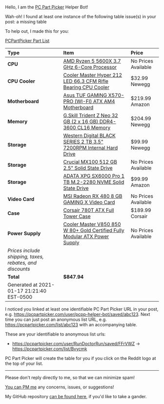 Hello, I am the [PC Part Picker](https://pcpartpicker.com) Helper Bot!

Wah-oh! I found at least one instance of the following table issue(s) in your post: a missing table

To help out, I made this for you:

[PCPartPicker Part List](https://pcpartpicker.com/list/Bvycmk)

Type|Item|Price
:----|:----|:----
 **CPU** | [AMD Ryzen 5 5600X 3.7 GHz 6-Core Processor](https://pcpartpicker.com/product/g94BD3/amd-ryzen-5-5600x-37-ghz-6-core-processor-100-100000065box) | No Prices Available 
 **CPU Cooler** | [Cooler Master Hyper 212 LED 66.3 CFM Rifle Bearing CPU Cooler](https://pcpartpicker.com/product/YdJkcf/cooler-master-hyper-212-led-663-cfm-rifle-bearing-cpu-cooler-rr-212l-16pr-r1) | $32.99 Newegg
 **Motherboard** | [Asus TUF GAMING X570-PRO (WI-FI) ATX AM4 Motherboard](https://pcpartpicker.com/product/6jFKHx/asus-tuf-gaming-x570-pro-wi-fi-atx-am4-motherboard-tuf-gaming-x570-pro-wi-fi) | $219.99 Amazon
 **Memory** | [G.Skill Trident Z Neo 32 GB (2 x 16 GB) DDR4-3600 CL16 Memory](https://pcpartpicker.com/product/w3FKHx/gskill-trident-z-neo-32-gb-2-x-16-gb-ddr4-3600-memory-f4-3600c16d-32gtznc) | $204.99 Newegg
 **Storage** | [Western Digital BLACK SERIES 2 TB 3.5" 7200RPM Internal Hard Drive](https://pcpartpicker.com/product/XtjG3C/western-digital-internal-hard-drive-wd2003fzex) | $99.99 Newegg
 **Storage** | [Crucial MX100 512 GB 2.5" Solid State Drive](https://pcpartpicker.com/product/2gDwrH/crucial-internal-hard-drive-ct512mx100ssd1) | No Prices Available 
 **Storage** | [ADATA XPG SX6000 Pro 1 TB M.2-2280 NVME Solid State Drive](https://pcpartpicker.com/product/mr8j4D/adata-xpg-sx6000-pro-1-tb-m2-2280-solid-state-drive-asx6000pnp-1tt-c) | $99.99 Amazon
 **Video Card** | [MSI Radeon RX 480 8 GB GAMING X Video Card](https://pcpartpicker.com/product/7wgPxr/msi-radeon-rx-480-8gb-gaming-x-video-card-radeon-rx-480-gaming-x-8g) | No Prices Available 
 **Case** | [Corsair 780T ATX Full Tower Case](https://pcpartpicker.com/product/vj4NnQ/corsair-case-cc9011059ww) | $189.99 Corsair
 **Power Supply** | [Cooler Master V850 850 W 80+ Gold Certified Fully Modular ATX Power Supply](https://pcpartpicker.com/product/qNrG3C/cooler-master-v850-850-w-80-gold-certified-fully-modular-atx-power-supply-rs850-afbag1-us) | No Prices Available 
 *Prices include shipping, taxes, rebates, and discounts* | 
 | **Total** | **$847.94** | 
 Generated at 2021-01-17 21:21:40 EST-0500 |  |

I noticed you linked at least one identifiable PC Part Picker URL in your post, 
e.g. https://pcpartpicker.com/user/pcpp-helper-bot/saved/abc123. 
Next time you can just post an anonymous list URL, e.g. https://pcpartpicker.com/list/abc123 with an accompanying table.

These are your identifiable to anonymous list urls:

* https://pcpartpicker.com/user/RunDoctorRun/saved/FFrVWZ &#8594; https://pcpartpicker.com/list/Bvycmk


PC Part Picker will create the table for you if you click on the Reddit logo at the top of your list.

---
Please don't reply directly to me, so that we can minimize spam! 

[You can PM me](https://www.reddit.com/message/compose/?to=pcpp-helper-bot) any concerns, issues, or suggestions!

My GitHub repository [can be found here](https://github.com/william-ingold/pcpp-helper-bot), if you'd like to take a gander.